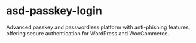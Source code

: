 # asd-passkey-login
Advanced passkey and passwordless platform with anti-phishing features, offering secure authentication for WordPress and WooCommerce.
